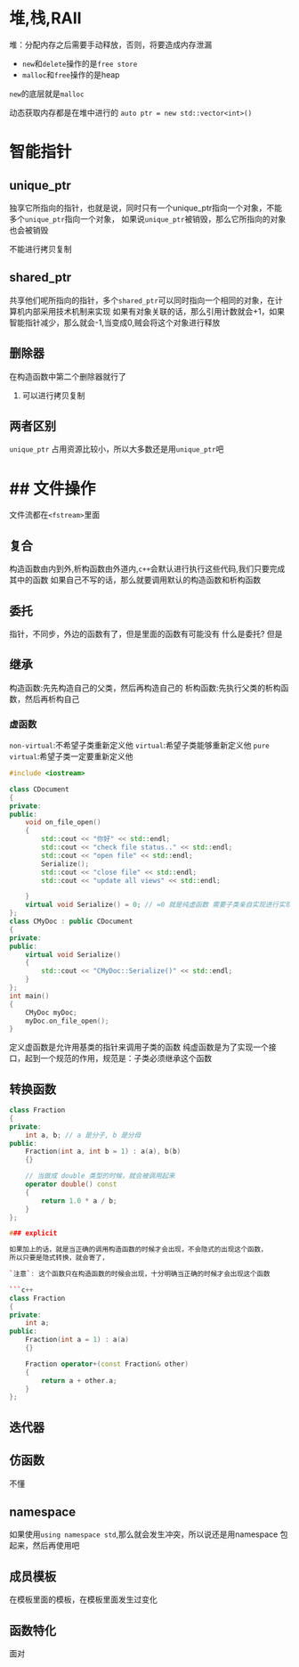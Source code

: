 # 堆,栈,RAII

堆：分配内存之后需要手动释放，否则，将要造成内存泄漏

- `new`和`delete`操作的是`free store`
- `malloc`和`free`操作的是heap

`new`的底层就是`malloc`

动态获取内存都是在堆中进行的
`auto ptr = new std::vector<int>()`


# 智能指针

## unique_ptr

独享它所指向的指针，也就是说，同时只有一个unique_ptr指向一个对象，不能多个`unique_ptr`指向一个对象，
如果说`unique_ptr`被销毁，那么它所指向的对象也会被销毁

不能进行拷贝复制

## shared_ptr

共享他们呢所指向的指针，多个`shared_ptr`可以同时指向一个相同的对象，在计算机内部采用技术机制来实现
如果有对象关联的话，那么引用计数就会+1，如果智能指针减少，那么就会-1,当变成0,贼会将这个对象进行释放

## 删除器
在构造函数中第二个删除器就行了

1. 可以进行拷贝复制


## 两者区别
`unique_ptr` 占用资源比较小，所以大多数还是用`unique_ptr`吧




# ## 文件操作

文件流都在`<fstream>`里面


## 复合

构造函数由内到外,析构函数由外道内,`c++`会默认进行执行这些代码,我们只要完成其中的函数
如果自己不写的话，那么就要调用默认的构造函数和析构函数

## 委托

指针，不同步，外边的函数有了，但是里面的函数有可能没有
什么是委托?
但是
## 继承

构造函数:先先构造自己的父类，然后再构造自己的
析构函数:先执行父类的析构函数，然后再析构自己

### 虚函数

`non-virtual`:不希望子类重新定义他
`virtual`:希望子类能够重新定义他
`pure virtual`:希望子类一定要重新定义他


```c++
#include <iostream>

class CDocument
{
private:
public:
    void on_file_open()
    {
        std::cout << "你好" << std::endl;
        std::cout << "check file status.." << std::endl;
        std::cout << "open file" << std::endl;
        Serialize();
        std::cout << "close file" << std::endl;
        std::cout << "update all views" << std::endl;

    }
    virtual void Serialize() = 0; // =0 就是纯虚函数 需要子类亲自实现进行实现
};
class CMyDoc : public CDocument
{
private:
public:
    virtual void Serialize()
    {
        std::cout << "CMyDoc::Serialize()" << std::endl;
    }
};
int main()
{
    CMyDoc myDoc;
    myDoc.on_file_open();
}

```

定义虚函数是允许用基类的指针来调用子类的函数
纯虚函数是为了实现一个接口，起到一个规范的作用，规范是：子类必须继承这个函数

## 转换函数

```c++
class Fraction
{
private:
    int a, b; // a 是分子, b 是分母
public:
    Fraction(int a, int b = 1) : a(a), b(b)
    {}

    // 当做成 double 类型的时候，就会被调用起来
    operator double() const
    {
        return 1.0 * a / b;
    }
};

### explicit

如果加上的话，就是当正确的调用构造函数的时候才会出现，不会隐式的出现这个函数，
所以只要是隐式转换，就会寄了，

`注意`: 这个函数只在构造函数的时候会出现，十分明确当正确的时候才会出现这个函数

```c++
class Fraction
{
private:
    int a;
public:
    Fraction(int a = 1) : a(a)
    {}

    Fraction operator+(const Fraction& other)
    {
        return a + other.a;
    }
};


```

## 迭代器

## 仿函数

不懂

## namespace

如果使用`using namespace std`,那么就会发生冲突，所以说还是用namespace 包起来，然后再使用吧

## 成员模板

在模板里面的模板，在模板里面发生过变化

## 函数特化

面对




